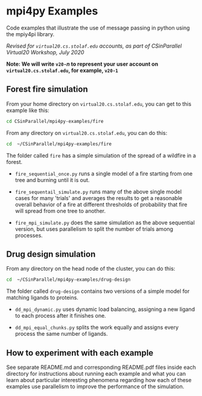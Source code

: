 # mpi4py Examples

Code examples that illustrate the use of message passing in python using the mpiy4pi library.

_Revised for `virtual20.cs.stolaf.edu` accounts, as part of CSinParallel Virtual20 Workshop, July 2020_

**Note:  We will write `v20-`_n_ to represent your user account on `virtual20.cs.stolaf.edu`, for example, `v20-1`**

## Forest fire simulation

From your home directory on `virtual20.cs.stolaf.edu`, you can get to this example like this:

```sh
cd CSinParallel/mpi4py-examples/fire
```

From any directory on `virtual20.cs.stolaf.edu`, you can do this:

```sh
cd  ~/CSinParallel/mpi4py-examples/fire
```

The folder called `fire` has a simple simulation of the spread of a wildfire in a forest.

- `fire_sequential_once.py` runs a single model of a fire starting from one tree and burning until it is out.

- `fire_sequentail_simulate.py` runs many of the above single model cases for many 'trials' and averages the results to get a reasonable overall behavior of a fire at different thresholds of probability that fire will spread from one tree to another.

- `fire_mpi_simulate.py` does the same simulation as the above sequential version, but uses parallelism to split the number of trials among processes.

## Drug design simulation

From any directory on the head node of the cluster, you can do this:

```sh
cd  ~/CSinParallel/mpi4py-examples/drug-design
```

The folder called `drug-design` contains two versions of a simple model for matching ligands to proteins.

- `dd_mpi_dynamic.py` uses dynamic load balancing, assigning a new ligand to each process after it finishes one.

- `dd_mpi_equal_chunks.py` splits the work equally and assigns every process the same number of ligands.

## How to experiment with each example

See separate README.md and corresponding README.pdf files inside each directory for instructions about running each example and what you can learn about particular interesting phenomena regarding how each of these examples use parallelism to improve the performance of the simulation.
